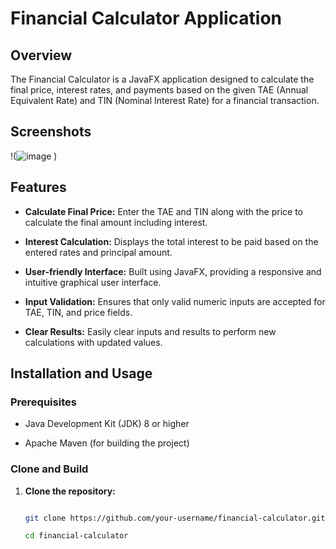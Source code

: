 # Financial Calculator Application


## Overview


The Financial Calculator is a JavaFX application designed to calculate the final price, interest rates, and payments based on the given TAE (Annual Equivalent Rate) and TIN (Nominal Interest Rate) for a financial transaction.


## Screenshots


!(![image](https://github.com/Bitxo92/FiananceCalculator/assets/113416139/32dc4269-d7e1-4037-97f7-07a30048f2b3)
)


## Features


- **Calculate Final Price:** Enter the TAE and TIN along with the price to calculate the final amount including interest.

  

- **Interest Calculation:** Displays the total interest to be paid based on the entered rates and principal amount.

  

- **User-friendly Interface:** Built using JavaFX, providing a responsive and intuitive graphical user interface.

  

- **Input Validation:** Ensures that only valid numeric inputs are accepted for TAE, TIN, and price fields.

  

- **Clear Results:** Easily clear inputs and results to perform new calculations with updated values.


## Installation and Usage


### Prerequisites


- Java Development Kit (JDK) 8 or higher

- Apache Maven (for building the project)


### Clone and Build


1. **Clone the repository:**


   ```bash

   git clone https://github.com/your-username/financial-calculator.git

   cd financial-calculator


